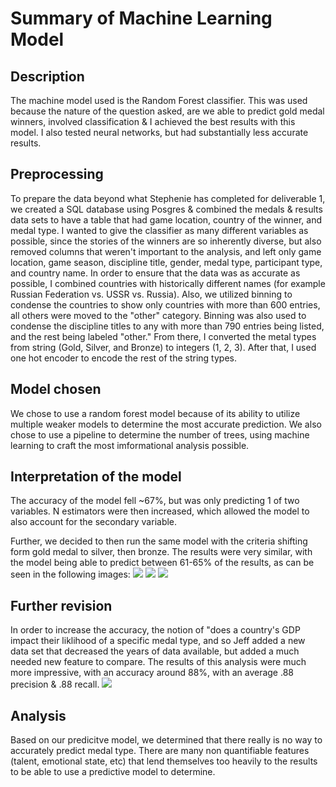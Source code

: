 <h1> Summary of Machine Learning Model </h1>
<h2> Description</h2>
<p> The machine model used is the Random Forest classifier. This was used because the nature of the question asked, are we able to predict gold medal winners, involved classification & I achieved the best results with this model. I also tested neural networks, but had substantially less accurate results.</p>
<h2> Preprocessing</h2>
<p> To prepare the data beyond what Stephenie has completed for deliverable 1, we created a SQL database using Posgres & combined the medals & results data sets to have a table that had game location, country of the winner, and medal type. I wanted to give the classifier as many different variables as possible, since the stories of the winners are so inherently diverse, but also removed columns that weren't important to the analysis, and left only game location, game season, discipline title, gender, medal type, participant type, and country name. In order to ensure that the data was as accurate as possible, I combined countries with historically different names (for example Russian Federation vs. USSR vs. Russia). Also, we utilized binning to condense the countries to show only countries with more than 600 entries, all others were moved to the "other" category. Binning was also used to condense the discipline titles to any with more than 790 entries being listed, and the rest being labeled "other." From there, I converted the metal types from string (Gold, Silver, and Bronze) to integers (1, 2, 3). After that, I used one hot encoder to encode the rest of the string types. </p>
<h2> Model chosen </h2>
<p> We chose to use a random forest model because of its ability to utilize multiple weaker models to determine the most accurate prediction. We also chose to use a pipeline to determine the number of trees, using machine learning to craft the most imformational analysis possible.
<h2> Interpretation of the model </h2>
<p> The accuracy of the model fell ~67%, but was only predicting 1 of two variables. N estimators were then increased, which allowed the model to also account for the secondary variable.</p>
<p> Further, we decided to then run the same model with the criteria shifting form gold medal to silver, then bronze. The results were very similar, with the model being able to predict between 61-65% of the results, as can be seen in the following images:
<img src="../Data_Bootcamp_Final_Project/Resources/Images/bronze_confusion_matrix.png">
<img src="../Data_Bootcamp_Final_Project/Resources/Images/silver_confusion_matrix.png">
<img src="../Data_Bootcamp_Final_Project/Resources/Images/gold_confusion_matrix.png"></p>

<h2> Further revision </h2> 
<p> In order to increase the accuracy, the notion of "does a country's GDP impact their liklihood of a specific medal type, and so Jeff added a new data set that decreased the years of data available, but added a much needed new feature to compare. The results of this analysis were much more impressive, with an accuracy around 88%, with an average .88 precision & .88 recall. 
<img src="../Data_Bootcamp_Final_Project/Resources/Images/SIlver%20confusion%20matrix%20wb.png">
<h2>Analysis</h2>
<p> Based on our predicitve model, we determined that there really is no way to accurately predict medal type. There are many non quantifiable features (talent, emotional state, etc) that lend themselves too heavily to the results to be able to use a predictive model to determine.</p>
 